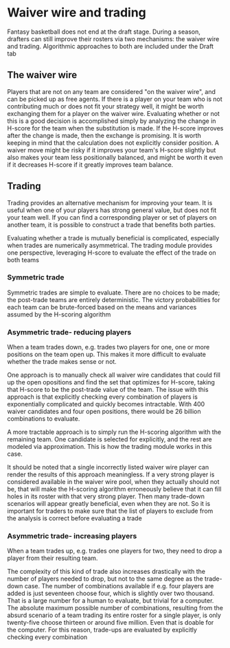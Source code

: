 # Waiver wire and trading

Fantasy basketball does not end at the draft stage. During a season, drafters can still improve their rosters via two mechanisms: the waiver wire and trading. Algorithmic approaches to both are included under the Draft tab 

## The waiver wire

Players that are not on any team are considered "on the waiver wire", and can be picked up as free agents. If there is a player on your team who is not contributing much or does not fit your strategy well, it might be worth exchanging them for a player on the waiver wire. Evaluating whether or not this is a good decision is accomplished simply by analyzing the change in H-score for the team when the substitution is made. If the H-score improves after the change is made, then the exchange is promising. It is worth keeping in mind that the calculation does not explicitly consider position. A waiver move might be risky if it improves your team's H-score slightly but also makes your team less positionally balanced, and might be worth it even if it decreases H-score if it greatly improves team balance. 

## Trading

Trading provides an alternative mechanism for improving your team. It is useful when one of your players has strong general value, but does not fit your team well. If you can find a corresponding player or set of players on another team, it is possible to construct a trade that benefits both parties. 

Evaluating whether a trade is mutually beneficial is complicated, especially when trades are numerically asymmetrical. The trading module provides one perspective, leveraging H-score to evaluate the effect of the trade on both teams

### Symmetric trade

Symmetric trades are simple to evaluate. There are no choices to be made; the post-trade teams are entirely deterministic. The victory probabilities for each team can be brute-forced based on the means and variances assumed by the H-scoring algorithm

### Asymmetric trade- reducing players

When a team trades down, e.g. trades two players for one, one or more positions on the team open up. This makes it more difficult to evaluate whether the trade makes sense or not. 

One approach is to manually check all waiver wire candidates that could fill up the open opositions and find the set that optimizes for H-score, taking that H-score to be the post-trade value of the team. The issue with this approach is that explicitly checking every combination of players is exponentially complicated and quickly becomes intractable. With $400$ waiver candidates and four open positions, there would be 26 billion combinations to evaluate. 

A more tractable approach is to simply run the H-scoring algorithm with the remaining team. One candidate is selected for explicitly, and the rest are modeled via approximation. This is how the trading module works in this case.

It should be noted that a single incorrectly listed waiver wire player can render the results of this approach meaningless. If a very strong player is considered available in the waiver wire pool, when they actually should not be, that will make the H-scoring algorithm erroneously believe that it can fill holes in its roster with that very strong player. Then many trade-down scenarios will appear greatly beneficial, even when they are not. So it is important for traders to make sure that the list of players to exclude from the analysis is correct before evaluating a trade

### Asymmetric trade- increasing players

When a team trades up, e.g. trades one players for two, they need to drop a player from their resulting team. 

The complexity of this kind of trade also increases drastically with the number of players needed to drop, but not to the same degree as the trade-down case. The number of combinations available if e.g. four players are added is just seventeen choose four, which is slightly over two thousand. That is a large number for a human to evaluate, but trivial for a computer. The absolute maximum possible number of combinations, resulting from the absurd scenario of a team trading its entire roster for a single player, is only twenty-five choose thirteen or around five million. Even that is doable for the computer. For this reason, trade-ups are evaluated by explicitly checking every combination
